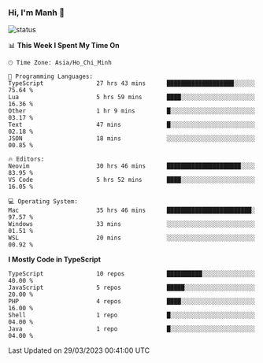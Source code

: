 ### Hi, I'm Manh 👋

![status](https://badge.stateful.com/manhhn01/status.svg)

<!--START_SECTION:waka-->
📊 **This Week I Spent My Time On** 

```text
🕑︎ Time Zone: Asia/Ho_Chi_Minh

💬 Programming Languages: 
TypeScript               27 hrs 43 mins      ███████████████████░░░░░░   75.64 % 
Lua                      5 hrs 59 mins       ████░░░░░░░░░░░░░░░░░░░░░   16.36 % 
Other                    1 hr 9 mins         █░░░░░░░░░░░░░░░░░░░░░░░░   03.17 % 
Text                     47 mins             █░░░░░░░░░░░░░░░░░░░░░░░░   02.18 % 
JSON                     18 mins             ░░░░░░░░░░░░░░░░░░░░░░░░░   00.85 % 

🔥 Editors: 
Neovim                   30 hrs 46 mins      █████████████████████░░░░   83.95 % 
VS Code                  5 hrs 52 mins       ████░░░░░░░░░░░░░░░░░░░░░   16.05 % 

💻 Operating System: 
Mac                      35 hrs 46 mins      ████████████████████████░   97.57 % 
Windows                  33 mins             ░░░░░░░░░░░░░░░░░░░░░░░░░   01.51 % 
WSL                      20 mins             ░░░░░░░░░░░░░░░░░░░░░░░░░   00.92 % 
```

**I Mostly Code in TypeScript** 

```text
TypeScript               10 repos            ██████████░░░░░░░░░░░░░░░   40.00 % 
JavaScript               5 repos             █████░░░░░░░░░░░░░░░░░░░░   20.00 % 
PHP                      4 repos             ████░░░░░░░░░░░░░░░░░░░░░   16.00 % 
Shell                    1 repo              █░░░░░░░░░░░░░░░░░░░░░░░░   04.00 % 
Java                     1 repo              █░░░░░░░░░░░░░░░░░░░░░░░░   04.00 % 
```




 Last Updated on 29/03/2023 00:41:00 UTC
<!--END_SECTION:waka-->

